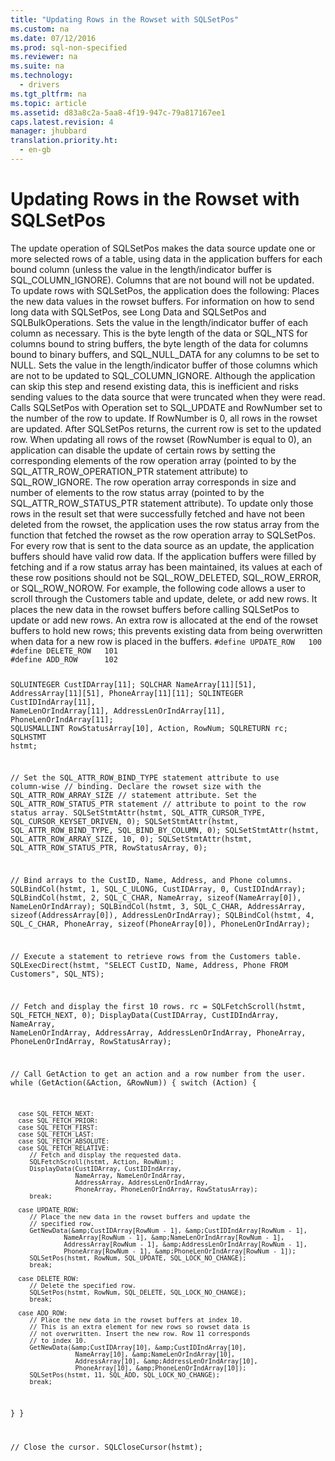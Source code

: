 ```yaml
---
title: "Updating Rows in the Rowset with SQLSetPos"
ms.custom: na
ms.date: 07/12/2016
ms.prod: sql-non-specified
ms.reviewer: na
ms.suite: na
ms.technology: 
  - drivers
ms.tgt_pltfrm: na
ms.topic: article
ms.assetid: d83a8c2a-5aa8-4f19-947c-79a817167ee1
caps.latest.revision: 4
manager: jhubbard
translation.priority.ht: 
  - en-gb
---
```

# Updating Rows in the Rowset with SQLSetPos
<?xml version="1.0" encoding="utf-8"?>
<developerConceptualDocument xmlns="http://ddue.schemas.microsoft.com/authoring/2003/5" xmlns:xlink="http://www.w3.org/1999/xlink" xmlns:xsi="http://www.w3.org/2001/XMLSchema-instance" xsi:schemaLocation="http://ddue.schemas.microsoft.com/authoring/2003/5 http://dduestorage.blob.core.windows.net/ddueschema/developer.xsd">
  <introduction>
    <para>The update operation of <legacyBold>SQLSetPos</legacyBold> makes the data source update one or more selected rows of a table, using data in the application buffers for each bound column (unless the value in the length/indicator buffer is SQL_COLUMN_IGNORE). Columns that are not bound will not be updated.</para>
    <para>To update rows with <legacyBold>SQLSetPos</legacyBold>, the application does the following:  </para>
    <list class="ordered">
      <listItem>
        <para>Places the new data values in the rowset buffers. For information on how to send long data with <legacyBold>SQLSetPos</legacyBold>, see <legacyLink xlink:href="e2fdf842-5e4c-46ca-bb21-4625c3324f28">Long Data and SQLSetPos and SQLBulkOperations</legacyLink>.</para>
      </listItem>
      <listItem>
        <para>Sets the value in the length/indicator buffer of each column as necessary. This is the byte length of the data or SQL_NTS for columns bound to string buffers, the byte length of the data for columns bound to binary buffers, and SQL_NULL_DATA for any columns to be set to NULL.</para>
      </listItem>
      <listItem>
        <para>Sets the value in the length/indicator buffer of those columns which are not to be updated to SQL_COLUMN_IGNORE. Although the application can skip this step and resend existing data, this is inefficient and risks sending values to the data source that were truncated when they were read.</para>
      </listItem>
      <listItem>
        <para>Calls <legacyBold>SQLSetPos</legacyBold> with <legacyItalic>Operation</legacyItalic> set to SQL_UPDATE and <legacyItalic>RowNumber</legacyItalic> set to the number of the row to update. If <legacyItalic>RowNumber</legacyItalic> is 0, all rows in the rowset are updated. </para>
      </listItem>
    </list>
    <para>After <legacyBold>SQLSetPos</legacyBold> returns, the current row is set to the updated row.</para>
    <para>When updating all rows of the rowset (<legacyItalic>RowNumber</legacyItalic> is equal to 0), an application can disable the update of certain rows by setting the corresponding elements of the row operation array (pointed to by the SQL_ATTR_ROW_OPERATION_PTR statement attribute) to SQL_ROW_IGNORE. The row operation array corresponds in size and number of elements to the row status array (pointed to by the SQL_ATTR_ROW_STATUS_PTR statement attribute). To update only those rows in the result set that were successfully fetched and have not been deleted from the rowset, the application uses the row status array from the function that fetched the rowset as the row operation array to <legacyBold>SQLSetPos</legacyBold>.</para>
    <para>For every row that is sent to the data source as an update, the application buffers should have valid row data. If the application buffers were filled by fetching and if a row status array has been maintained, its values at each of these row positions should not be SQL_ROW_DELETED, SQL_ROW_ERROR, or SQL_ROW_NOROW.</para>
    <para>For example, the following code allows a user to scroll through the Customers table and update, delete, or add new rows. It places the new data in the rowset buffers before calling <legacyBold>SQLSetPos</legacyBold> to update or add new rows. An extra row is allocated at the end of the rowset buffers to hold new rows; this prevents existing data from being overwritten when data for a new row is placed in the buffers.</para>
    <code>#define UPDATE_ROW   100
#define DELETE_ROW   101
#define ADD_ROW      102

SQLUINTEGER    CustIDArray[11];
SQLCHAR        NameArray[11][51], AddressArray[11][51], 
               PhoneArray[11][11];
SQLINTEGER     CustIDIndArray[11], NameLenOrIndArray[11], 
               AddressLenOrIndArray[11],
               PhoneLenOrIndArray[11];
SQLUSMALLINT   RowStatusArray[10], Action, RowNum;
SQLRETURN      rc;
SQLHSTMT       hstmt;

// Set the SQL_ATTR_ROW_BIND_TYPE statement attribute to use column-wise 
// binding. Declare the rowset size with the SQL_ATTR_ROW_ARRAY_SIZE 
// statement attribute. Set the SQL_ATTR_ROW_STATUS_PTR statement 
// attribute to point to the row status array.
SQLSetStmtAttr(hstmt, SQL_ATTR_CURSOR_TYPE, SQL_CURSOR_KEYSET_DRIVEN, 0);
SQLSetStmtAttr(hstmt, SQL_ATTR_ROW_BIND_TYPE, SQL_BIND_BY_COLUMN, 0);
SQLSetStmtAttr(hstmt, SQL_ATTR_ROW_ARRAY_SIZE, 10, 0);
SQLSetStmtAttr(hstmt, SQL_ATTR_ROW_STATUS_PTR, RowStatusArray, 0);

// Bind arrays to the CustID, Name, Address, and Phone columns.
SQLBindCol(hstmt, 1, SQL_C_ULONG, CustIDArray, 0, CustIDIndArray);
SQLBindCol(hstmt, 2, SQL_C_CHAR, NameArray, sizeof(NameArray[0]), NameLenOrIndArray);
SQLBindCol(hstmt, 3, SQL_C_CHAR, AddressArray, sizeof(AddressArray[0]),
            AddressLenOrIndArray);
SQLBindCol(hstmt, 4, SQL_C_CHAR, PhoneArray, sizeof(PhoneArray[0]),
            PhoneLenOrIndArray);

// Execute a statement to retrieve rows from the Customers table.
SQLExecDirect(hstmt, "SELECT CustID, Name, Address, Phone FROM Customers", SQL_NTS);

// Fetch and display the first 10 rows.
rc = SQLFetchScroll(hstmt, SQL_FETCH_NEXT, 0);
DisplayData(CustIDArray, CustIDIndArray, NameArray, NameLenOrIndArray, AddressArray,
            AddressLenOrIndArray, PhoneArray, PhoneLenOrIndArray, RowStatusArray);

// Call GetAction to get an action and a row number from the user.
while (GetAction(&amp;Action, &amp;RowNum)) {
   switch (Action) {

      case SQL_FETCH_NEXT:
      case SQL_FETCH_PRIOR:
      case SQL_FETCH_FIRST:
      case SQL_FETCH_LAST:
      case SQL_FETCH_ABSOLUTE:
      case SQL_FETCH_RELATIVE:
         // Fetch and display the requested data.
         SQLFetchScroll(hstmt, Action, RowNum);
         DisplayData(CustIDArray, CustIDIndArray,
                     NameArray, NameLenOrIndArray,
                     AddressArray, AddressLenOrIndArray,
                     PhoneArray, PhoneLenOrIndArray, RowStatusArray);
         break;

      case UPDATE_ROW:
         // Place the new data in the rowset buffers and update the 
         // specified row.
         GetNewData(&amp;CustIDArray[RowNum - 1], &amp;CustIDIndArray[RowNum - 1],
                  NameArray[RowNum - 1], &amp;NameLenOrIndArray[RowNum - 1],
                  AddressArray[RowNum - 1], &amp;AddressLenOrIndArray[RowNum - 1],
                  PhoneArray[RowNum - 1], &amp;PhoneLenOrIndArray[RowNum - 1]);
         SQLSetPos(hstmt, RowNum, SQL_UPDATE, SQL_LOCK_NO_CHANGE);
         break;

      case DELETE_ROW:
         // Delete the specified row.
         SQLSetPos(hstmt, RowNum, SQL_DELETE, SQL_LOCK_NO_CHANGE);
         break;

      case ADD_ROW:
         // Place the new data in the rowset buffers at index 10. 
         // This is an extra element for new rows so rowset data is 
         // not overwritten. Insert the new row. Row 11 corresponds 
         // to index 10.
         GetNewData(&amp;CustIDArray[10], &amp;CustIDIndArray[10],
                     NameArray[10], &amp;NameLenOrIndArray[10],
                     AddressArray[10], &amp;AddressLenOrIndArray[10],
                     PhoneArray[10], &amp;PhoneLenOrIndArray[10]);
         SQLSetPos(hstmt, 11, SQL_ADD, SQL_LOCK_NO_CHANGE);
         break;
   }
}

// Close the cursor.
SQLCloseCursor(hstmt);</code>
  </introduction>
  <relatedTopics />
</developerConceptualDocument>